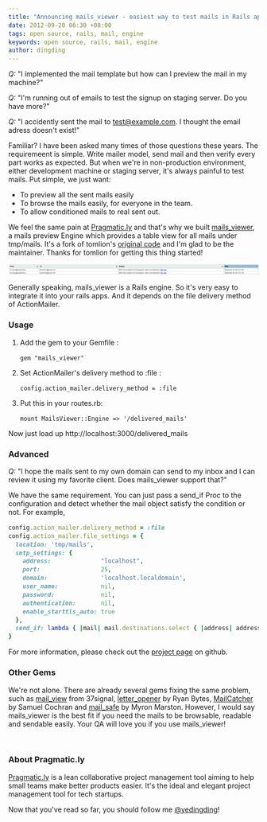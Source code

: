 ```yaml
---
title: "Announcing mails_viewer - easiest way to test mails in Rails app"
date: 2012-09-20 06:30 +08:00
tags: open source, rails, mail, engine
keywords: open source, rails, mail, engine
author: dingding
---
```


*Q:* "I implemented the mail template but how can I preview the mail in my machine?"

*Q:* "I'm running out of emails to test the signup on staging server. Do you have more?"

*Q:* "I accidently sent the mail to test@example.com. I thought the email adress doesn't exist!"

Familiar? I have been asked many times of those questions these years. The requiremeent is simple. Write mailer model, send mail and then verify every part works as expected. But when we're in non-production environment, either development machine or staging server, it's always painful to test mails. Put simple, we just want:

* To preview all the sent mails easily
* To browse the mails easily, for everyone in the team.
* To allow conditioned mails to real sent out.

We feel the same pain at [Pragmatic.ly](https://pragmatic.ly) and that's why we built [mails_viewer](https://github.com/pragmaticly/mails_viewer), a mails preview Engine which provides a table view for all mails under tmp/mails. It's a fork of tomlion's [original code](https://github.com/tomlion/mails_viewer) and I'm glad to be the maintainer. Thanks for tomlion for getting this thing started!

![mails_viewer](/images/announcing-mailsviewer-a-rails-engine-to-view/mails-viewer.png "Mails Viewer")

Generally speaking, mails_viewer is a Rails engine. So it's very easy to integrate it into your rails apps. And it depends on the file delivery method of ActionMailer.

### Usage ###

1.  Add the gem to your Gemfile :

        gem "mails_viewer"

2.  Set ActionMailer's delivery method to :file :

        config.action_mailer.delivery_method = :file

3.  Put this in your routes.rb:

        mount MailsViewer::Engine => '/delivered_mails'

Now just load up http://localhost:3000/delivered_mails

### Advanced ###

*Q:* "I hope the mails sent to my own domain can send to my inbox and I can review it using my favorite client. Does mails_viewer support that?"

We have the same requirement. You can just pass a send_if Proc to the configuration and detect whether the mail object satisfy the condition or not. For example,

```ruby
config.action_mailer.delivery_method = :file
config.action_mailer.file_settings = {
  location: 'tmp/mails',
  smtp_settings: {
    address:              "localhost",
    port:                 25,
    domain:               'localhost.localdomain',
    user_name:            nil,
    password:             nil,
    authentication:       nil,
    enable_starttls_auto: true
  },
  send_if: lambda { |mail| mail.destinations.select { |address| address =~ /@pragmatic.ly$/ }.any? }
}
```

For more information, please check out the [project page](https://github.com/pragmaticly/mails_viewer) on github.

### Other Gems ###

We're not alone. There are already several gems fixing the same problem, such as [mail_view](https://github.com/37signals/mail_view) from 37signal, [letter_opener](https://github.com/ryanb/letter_opener) by Ryan Bytes, [MailCatcher](http://mailcatcher.me/) by Samuel Cochran and [mail_safe](https://github.com/myronmarston/mail_safe) by Myron Marston. However, I would say mails_viewer is the best fit if you need the mails to be browsable, readable and sendable easily. Your QA will love you if you use mails_viewer!

<br/>

### About Pragmatic.ly ###

[Pragmatic.ly](https://pragmatic.ly) is a lean collaborative project management tool aiming to help small teams make better products easier. It's the ideal and elegant project management tool for tech startups.

Now that you've read so far, you should follow me [@yedingding](https://twitter.com/yedingding)!

